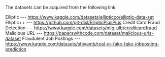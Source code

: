 The datasets can be acquired from the following link:

Elliptic --- https://www.kaggle.com/datasets/ellipticco/elliptic-data-set
Elliptic++ --- https://github.com/git-disl/EllipticPlusPlus
Credit Card Fraud Detection --- https://www.kaggle.com/datasets/mlg-ulb/creditcardfraud
Malicious URL --- https://paperswithcode.com/dataset/malicious-urls-dataset
Fraudulent Job Postings --- https://www.kaggle.com/datasets/shivamb/real-or-fake-fake-jobposting-prediction

